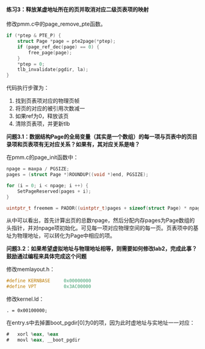 #### 练习3：释放某虚地址所在的页并取消对应二级页表项的映射

修改pmm.c中的page\_remove\_pte函数。

```c
if (*ptep & PTE_P) {
    struct Page *page = pte2page(*ptep);
    if (page_ref_dec(page) == 0) {
        free_page(page);
    }
    *ptep = 0;
    tlb_invalidate(pgdir, la);
}
```

代码执行步骤为：

1. 找到页表项对应的物理页帧
2. 将页的对应的被引用次数减一
3. 如果ref为0，释放该页
4. 清除页表项，并更新tlb

**问题3.1：数据结构Page的全局变量（其实是一个数组）的每一项与页表中的页目录项和页表项有无对应关系？如果有，其对应关系是啥？**

在pmm.c的page\_init函数中：

```c
npage = maxpa / PGSIZE;
pages = (struct Page *)ROUNDUP((void *)end, PGSIZE);

for (i = 0; i < npage; i ++) {
    SetPageReserved(pages + i);
}

uintptr_t freemem = PADDR((uintptr_t)pages + sizeof(struct Page) * npage);
```

从中可以看出，首先计算出页的总数npage，然后分配内存pages为Page数组的头指针，并对npage项初始化。可见每一项对应物理空间的每一页。页表项中的基址为物理地址，可以转化为Page中相应的项。

**问题3.2：如果希望虚拟地址与物理地址相等，则需要如何修改lab2，完成此事？鼓励通过编程来具体完成这个问题**

修改memlayout.h：

```c
#define KERNBASE     0x00000000
#define VPT          0x3AC00000
```
修改kernel.ld：

```
. = 0x00100000;
```

在entry.s中去掉置boot_pgdir[0]为0的项，因为此时虚地址与实地址一一对应：

```asm
#   xorl %eax, %eax
#   movl %eax, __boot_pgdir
```
